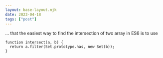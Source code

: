 ```yaml
---
layout: base-layout.njk
date: 2023-04-18
tags: ["post"]
---
```


... that the easiest way to find the intersection of two array in ES6 is to use

```
function intersect(a, b) {
  return a.filter(Set.prototype.has, new Set(b));
}
```
